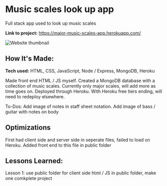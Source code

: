 # Music scales look up app
Full stack app used to look up music scales

**Link to project:** https://major-music-scales-app.herokuapp.com/

![Website thumbnail](images/musicappimg.png)

## How It's Made:

**Tech used:** HTML, CSS, JavaScript, Node / Express, MongoDB, Heroku

Made front end HTML / JS myself. Created a MongoDB database with a collection of music scales. Currently only major scales, will add more as time goes on.
Deployed through Heroku. With Heroku free tiers ending, will need to redeploy elsewhere.

To-Dos:
Add image of notes in staff sheet notation.
Add image of bass / guitar with notes on body

## Optimizations

First had client side and server side in seperate files, failed to load on Heroku. Added front end to this file in public folder

## Lessons Learned:

Lesson 1: use public folder for client side html / JS in public folder, make one comkplete project




